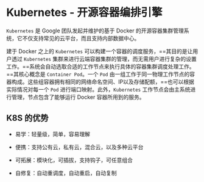 # Kubernetes - 开源容器编排引擎

`Kubernetes` 是 Google 团队发起并维护的基于 Docker 的开源容器集群管理系统，它不仅支持常见的云平台，而且支持内部数据中心。

建于 Docker 之上的 `Kubernetes` 可以构建一个容器的调度服务，==其目的是让用户透过 `Kubernetes` 集群来进行云端容器集群的管理，而无需用户进行复杂的设置工作。==系统会自动选取合适的工作节点来执行具体的容器集群调度处理工作。==其核心概念是 `Container Pod`。一个 `Pod` 由一组工作于同一物理工作节点的容器构成。这些组容器拥有相同的网络命名空间、IP以及存储配额，==也可以根据实际情况对每一个 `Pod` 进行端口映射。此外，`Kubernetes` 工作节点会由主系统进行管理，节点包含了能够运行 Docker 容器所用到的服务。


## K8S 的优势

-   易学：轻量级，简单，容易理解
    
- 便携：支持公有云，私有云，混合云，以及多种云平台
    
- 可拓展：模块化，可插拔，支持钩子，可任意组合
    
- 自修复：自动重调度，自动重启，自动复制

